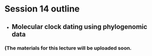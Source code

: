 # Session 14 outline

* ## Molecular clock dating using phylogenomic data
### (The materials for this lecture will be uploaded soon.

